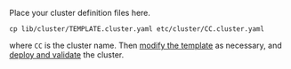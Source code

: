 Place your cluster definition files here.
```
cp lib/cluster/TEMPLATE.cluster.yaml etc/cluster/CC.cluster.yaml
```
where `CC` is the cluster name.
Then [modify the template](https://100d.space/p/burrmill/743) as necessary, and
[deploy and validate](https://100d.space/p/burrmill/743) the cluster.

